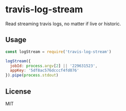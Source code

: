 
# travis-log-stream

Read streaming travis logs, no matter if live or historic.

## Usage

```js
const logStream = require('travis-log-stream')

logStream({
  jobId: process.argv[2] || '229631523',
  appKey: '5df8ac576dcccf4fd076'
}).pipe(process.stdout)
```

## License

MIT
